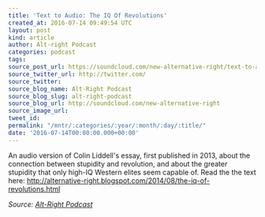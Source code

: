 ```yaml
---
title: 'Text to Audio: The IQ Of Revolutions'
created_at: 2016-07-14 09:49:54 UTC
layout: post
kind: article
author: Alt-right Podcast
categories: podcast
tags: 
source_post_url: https://soundcloud.com/new-alternative-right/text-to-audio-the-iq-of-revolutions
source_twitter_url: http://twitter.com/
source_twitter: 
source_blog_name: Alt-Right Podcast
source_blog_slug: alt-right-podcast
source_blog_url: http://soundcloud.com/new-alternative-right
source_image_url: 
tweet_id: 
permalink: "/mntr/:categories/:year/:month/:day/:title/"
date: '2016-07-14T00:00:00.000+00:00'
---
```

An audio version of Colin Liddell's essay, first published in 2013, about the connection between stupidity and revolution, and about the greater stupidity that only high-IQ Western elites seem capable of. Read the the text here: http://alternative-right.blogspot.com/2014/08/the-iq-of-revolutions.html<div class="">
    <i>Source: <a href="http://soundcloud.com/new-alternative-right">Alt-Right Podcast</a></i>
</div>
